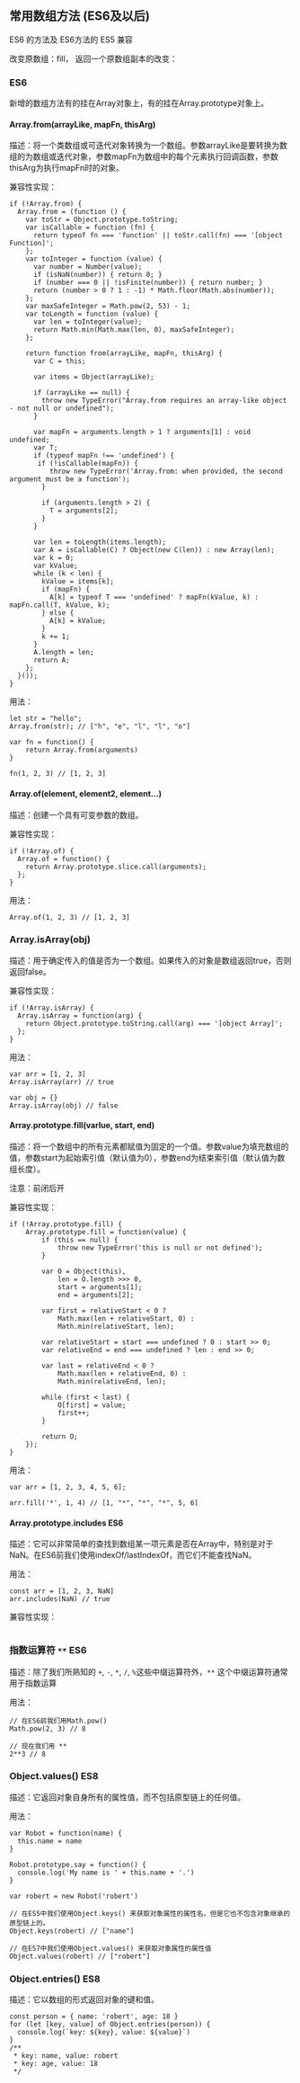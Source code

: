## 常用数组方法  (ES6及以后)

ES6 的方法及 ES6方法的 ES5 兼容

改变原数组：fill，
返回一个原数组副本的改变：

### ES6

新增的数组方法有的挂在Array对象上，有的挂在Array.prototype对象上。

#### Array.from(arrayLike, mapFn, thisArg)

描述：将一个类数组或可迭代对象转换为一个数组。参数arrayLike是要转换为数组的为数组或迭代对象，参数mapFn为数组中的每个元素执行回调函数，参数thisArg为执行mapFn时的对象。

兼容性实现：

```
if (!Array.from) {
  Array.from = (function () {
    var toStr = Object.prototype.toString;
    var isCallable = function (fn) {
      return typeof fn === 'function' || toStr.call(fn) === '[object Function]';
    };
    var toInteger = function (value) {
      var number = Number(value);
      if (isNaN(number)) { return 0; }
      if (number === 0 || !isFinite(number)) { return number; }
      return (number > 0 ? 1 : -1) * Math.floor(Math.abs(number));
    };
    var maxSafeInteger = Math.pow(2, 53) - 1;
    var toLength = function (value) {
      var len = toInteger(value);
      return Math.min(Math.max(len, 0), maxSafeInteger);
    };

    return function from(arrayLike, mapFn, thisArg) {
      var C = this;

      var items = Object(arrayLike);

      if (arrayLike == null) {
        throw new TypeError("Array.from requires an array-like object - not null or undefined");
      }

      var mapFn = arguments.length > 1 ? arguments[1] : void undefined;
      var T;
      if (typeof mapFn !== 'undefined') {
       if (!isCallable(mapFn)) {
          throw new TypeError('Array.from: when provided, the second argument must be a function');
        }

        if (arguments.length > 2) {
          T = arguments[2];
        }
      }

      var len = toLength(items.length);
      var A = isCallable(C) ? Object(new C(len)) : new Array(len);
      var k = 0;
      var kValue;
      while (k < len) {
        kValue = items[k];
        if (mapFn) {
          A[k] = typeof T === 'undefined' ? mapFn(kValue, k) : mapFn.call(T, kValue, k);
        } else {
          A[k] = kValue;
        }
        k += 1;
      }
      A.length = len;
      return A;
    };
  }());
}
```

用法：

```
let str = "hello";
Array.from(str); // ["h", "e", "l", "l", "o"]

var fn = function() {
	return Array.from(arguments)
}

fn(1, 2, 3) // [1, 2, 3]
```

#### Array.of(element, element2, element...)

描述：创建一个具有可变参数的数组。

兼容性实现：

```
if (!Array.of) {
  Array.of = function() {
    return Array.prototype.slice.call(arguments);
  };
}
```

用法：

```
Array.of(1, 2, 3) // [1, 2, 3]
```

### Array.isArray(obj)

描述：用于确定传入的值是否为一个数组。如果传入的对象是数组返回true，否则返回false。

兼容性实现：

```
if (!Array.isArray) {
  Array.isArray = function(arg) {
    return Object.prototype.toString.call(arg) === '[object Array]';
  };
}
```

用法：

```
var arr = [1, 2, 3]
Array.isArray(arr) // true

var obj = {}
Array.isArray(obj) // false
```


#### Array.prototype.fill(varlue, start, end)

描述：将一个数组中的所有元素都赋值为固定的一个值。参数value为填充数组的值，参数start为起始索引值（默认值为0），参数end为结束索引值（默认值为数组长度）。

注意：前闭后开

兼容性实现：

```
if (!Array.prototype.fill) {
	Array.prototype.fill = function(value) {
		if (this == null) {
			throw new TypeError('this is null or not defined');
		}

		var O = Object(this),
			len = O.length >>> 0,
			start = arguments[1];
			end = arguments[2];

		var first = relativeStart < 0 ?
			Math.max(len + relativeStart, 0) :
			Math.min(relativeStart, len);

		var relativeStart = start === undefined ? 0 : start >> 0;
		var relativeEnd = end === undefined ? len : end >> 0;

		var last = relativeEnd < 0 ?
			Math.max(len + relativeEnd, 0) :
			Math.min(relativeEnd, len);

		while (first < last) {
			O[first] = value;
			first++;
		}

		return O;
	});
}
```

用法：

```
var arr = [1, 2, 3, 4, 5, 6];

arr.fill('*', 1, 4) // [1, "*", "*", "*", 5, 6]
```

#### Array.prototype.includes  ES6

描述：它可以非常简单的查找到数组某一项元素是否在Array中，特别是对于NaN。在ES6前我们使用indexOf/lastIndexOf，而它们不能查找NaN。

用法：

```
const arr = [1, 2, 3, NaN]
arr.includes(NaN) // true

```

兼容性实现：

```
```

### 指数运算符 `**` ES6

描述：除了我们所熟知的 `+`, `-`, `*`, `/`, `%`这些中缀运算符外，`**` 这个中缀运算符通常用于指数运算

用法：

```
// 在ES6前我们用Math.pow()
Math.pow(2, 3) // 8

// 现在我们用 **
2**3 // 8
```

### Object.values() ES8

描述：它返回对象自身所有的属性值，而不包括原型链上的任何值。

用法：

```
var Robot = function(name) {
  this.name = name
}

Robot.prototype.say = function() {
  console.log('My name is ' + this.name + '.')
}

var robert = new Robot('robert')

// 在ES5中我们使用Object.keys() 来获取对象属性的属性名，但是它也不包含对象继承的原型链上的。
Object.keys(robert) // ["name"]

// 在ES7中我们使用Object.values() 来获取对象属性的属性值
Object.values(robert) // ["robert"]
```

### Object.entries() ES8

描述：它以数组的形式返回对象的键和值。

```
const person = { name: 'robert', age: 18 }
for (let [key, value] of Object.entries(person)) {
  console.log(`key: ${key}, value: ${value}`)
}
/**
 * key: name, value: robert
 * key: age, value: 18
 */
```